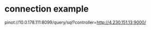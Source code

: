 # connection example  
pinot://10.0.178.111:8099/query/sql?controller=http://4.230.151.13:9000/   
 
